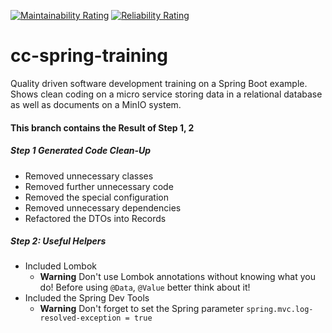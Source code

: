 [![Maintainability Rating](https://sonarcloud.io/api/project_badges/measure?project=dirweis_cc-spring-training&metric=sqale_rating)](https://sonarcloud.io/dashboard?id=dirweis_cc-spring-training)
[![Reliability Rating](https://sonarcloud.io/api/project_badges/measure?project=dirweis_cc-spring-training&metric=reliability_rating)](https://sonarcloud.io/dashboard?id=dirweis_cc-spring-training)
# cc-spring-training
Quality driven software development training on a Spring Boot example. Shows clean coding on a micro service storing data in a relational database as well as documents on a MinIO system.

#### This branch contains the Result of Step 1, 2
##### Step 1 Generated Code Clean-Up
- Removed unnecessary classes
- Removed further unnecessary code
- Removed the special configuration
- Removed unnecessary dependencies
- Refactored the DTOs into Records

##### Step 2: Useful Helpers
- Included Lombok
     - **Warning** Don't use Lombok annotations without knowing what you do! Before using `@Data`, `@Value` better think about it!
- Included the Spring Dev Tools
     - **Warning** Don't forget to set the Spring parameter `spring.mvc.log-resolved-exception = true`
